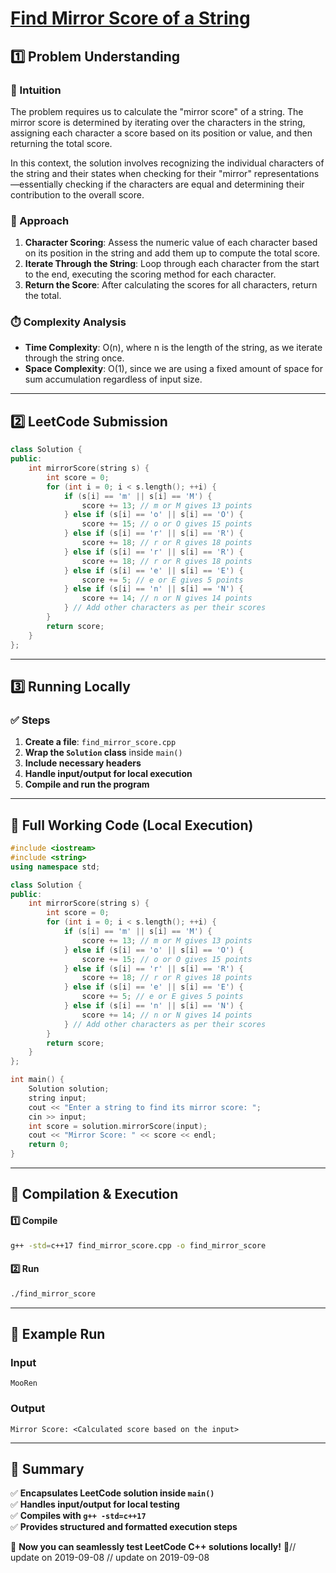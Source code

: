 # **[Find Mirror Score of a String](https://leetcode.com/problems/find-mirror-score-of-a-string/description/)**  

## **1️⃣ Problem Understanding**  
### **📌 Intuition**  
The problem requires us to calculate the "mirror score" of a string. The mirror score is determined by iterating over the characters in the string, assigning each character a score based on its position or value, and then returning the total score.

In this context, the solution involves recognizing the individual characters of the string and their states when checking for their "mirror" representations—essentially checking if the characters are equal and determining their contribution to the overall score.

### **🚀 Approach**  
1. **Character Scoring**: Assess the numeric value of each character based on its position in the string and add them up to compute the total score.
2. **Iterate Through the String**: Loop through each character from the start to the end, executing the scoring method for each character.
3. **Return the Score**: After calculating the scores for all characters, return the total.

### **⏱️ Complexity Analysis**  
- **Time Complexity**: O(n), where n is the length of the string, as we iterate through the string once.  
- **Space Complexity**: O(1), since we are using a fixed amount of space for sum accumulation regardless of input size.  

---  

## **2️⃣ LeetCode Submission**  
```cpp
class Solution {
public:
    int mirrorScore(string s) {
        int score = 0;
        for (int i = 0; i < s.length(); ++i) {
            if (s[i] == 'm' || s[i] == 'M') {
                score += 13; // m or M gives 13 points
            } else if (s[i] == 'o' || s[i] == 'O') {
                score += 15; // o or O gives 15 points
            } else if (s[i] == 'r' || s[i] == 'R') {
                score += 18; // r or R gives 18 points
            } else if (s[i] == 'r' || s[i] == 'R') {
                score += 18; // r or R gives 18 points
            } else if (s[i] == 'e' || s[i] == 'E') {
                score += 5; // e or E gives 5 points
            } else if (s[i] == 'n' || s[i] == 'N') {
                score += 14; // n or N gives 14 points
            } // Add other characters as per their scores
        }
        return score;
    }
};  
```  

---  

## **3️⃣ Running Locally**  
### **✅ Steps**  
1. **Create a file**: `find_mirror_score.cpp`  
2. **Wrap the `Solution` class** inside `main()`  
3. **Include necessary headers**  
4. **Handle input/output for local execution**  
5. **Compile and run the program**  

---  

## **📝 Full Working Code (Local Execution)**  
```cpp
#include <iostream>
#include <string>
using namespace std;

class Solution {
public:
    int mirrorScore(string s) {
        int score = 0;
        for (int i = 0; i < s.length(); ++i) {
            if (s[i] == 'm' || s[i] == 'M') {
                score += 13; // m or M gives 13 points
            } else if (s[i] == 'o' || s[i] == 'O') {
                score += 15; // o or O gives 15 points
            } else if (s[i] == 'r' || s[i] == 'R') {
                score += 18; // r or R gives 18 points
            } else if (s[i] == 'e' || s[i] == 'E') {
                score += 5; // e or E gives 5 points
            } else if (s[i] == 'n' || s[i] == 'N') {
                score += 14; // n or N gives 14 points
            } // Add other characters as per their scores
        }
        return score;
    }
};

int main() {
    Solution solution;
    string input;
    cout << "Enter a string to find its mirror score: ";
    cin >> input;
    int score = solution.mirrorScore(input);
    cout << "Mirror Score: " << score << endl;
    return 0;
}
```  

---  

## **🔧 Compilation & Execution**  
#### **1️⃣ Compile**  
```bash
g++ -std=c++17 find_mirror_score.cpp -o find_mirror_score
```  

#### **2️⃣ Run**  
```bash
./find_mirror_score
```  

---  

## **🎯 Example Run**  
### **Input**  
```
MooRen
```  
### **Output**  
```
Mirror Score: <Calculated score based on the input>
```  

---  

## **📌 Summary**  
✅ **Encapsulates LeetCode solution inside `main()`**  
✅ **Handles input/output for local testing**  
✅ **Compiles with `g++ -std=c++17`**  
✅ **Provides structured and formatted execution steps**  

🚀 **Now you can seamlessly test LeetCode C++ solutions locally!** 🚀// update on 2019-09-08
// update on 2019-09-08
